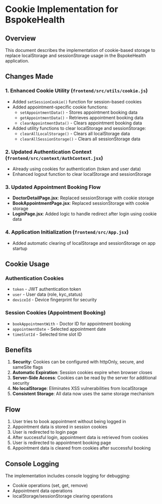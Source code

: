 # Cookie Implementation for BspokeHealth

## Overview
This document describes the implementation of cookie-based storage to replace localStorage and sessionStorage usage in the BspokeHealth application.

## Changes Made

### 1. Enhanced Cookie Utility (`frontend/src/utils/cookie.js`)
- Added `setSessionCookie()` function for session-based cookies
- Added appointment-specific cookie functions:
  - `setAppointmentData()` - Stores appointment booking data
  - `getAppointmentData()` - Retrieves appointment booking data
  - `clearAppointmentData()` - Clears appointment booking data
- Added utility functions to clear localStorage and sessionStorage:
  - `clearAllLocalStorage()` - Clears all localStorage data
  - `clearAllSessionStorage()` - Clears all sessionStorage data

### 2. Updated Authentication Context (`frontend/src/context/AuthContext.jsx`)
- Already using cookies for authentication (token and user data)
- Enhanced logout function to clear localStorage and sessionStorage

### 3. Updated Appointment Booking Flow
- **DoctorDetailPage.jsx**: Replaced sessionStorage with cookie storage
- **BookAppointmentPage.jsx**: Replaced sessionStorage with cookie storage
- **LoginPage.jsx**: Added logic to handle redirect after login using cookie data

### 4. Application Initialization (`frontend/src/App.jsx`)
- Added automatic clearing of localStorage and sessionStorage on app startup

## Cookie Usage

### Authentication Cookies
- `token` - JWT authentication token
- `user` - User data (role, kyc_status)
- `deviceId` - Device fingerprint for security

### Session Cookies (Appointment Booking)
- `bookAppointmentWith` - Doctor ID for appointment booking
- `appointmentDate` - Selected appointment date
- `timeSlotId` - Selected time slot ID

## Benefits
1. **Security**: Cookies can be configured with httpOnly, secure, and sameSite flags
2. **Automatic Expiration**: Session cookies expire when browser closes
3. **Server-Side Access**: Cookies can be read by the server for additional security
4. **No localStorage**: Eliminates XSS vulnerabilities from localStorage
5. **Consistent Storage**: All data now uses the same storage mechanism

## Flow
1. User tries to book appointment without being logged in
2. Appointment data is stored in session cookies
3. User is redirected to login page
4. After successful login, appointment data is retrieved from cookies
5. User is redirected to appointment booking page
6. Appointment data is cleared from cookies after successful booking

## Console Logging
The implementation includes console logging for debugging:
- Cookie operations (set, get, remove)
- Appointment data operations
- localStorage/sessionStorage clearing operations 